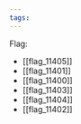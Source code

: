 ```yaml
---
tags:
---
```

Flag:
- [[flag_11405]]
- [[flag_11401]]
- [[flag_11400]]
- [[flag_11403]]
- [[flag_11404]]
- [[flag_11402]]
